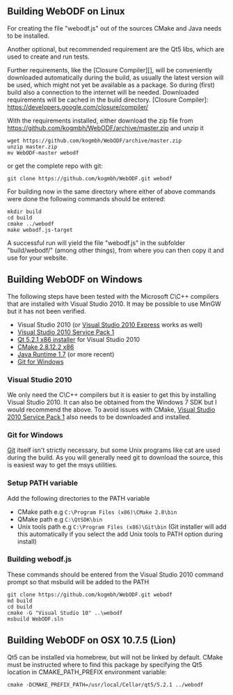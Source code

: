 ## Building WebODF on Linux

For creating the file "webodf.js" out of the sources CMake and Java needs to be installed.

Another optional, but recommended requirement are the Qt5 libs, which are used to create and run tests.

Further requirements, like the [Closure Compiler][], will be conveniently downloaded automatically during the build, as usually the latest version will be used,
which might not yet be available as a package. So during (first) build also a connection to the internet will be needed.
Downloaded requirements will be cached in the build directory.
[Closure Compiler]: https://developers.google.com/closure/compiler/

With the requirements installed, either download the zip file from https://github.com/kogmbh/WebODF/archive/master.zip and unzip it

    wget https://github.com/kogmbh/WebODF/archive/master.zip
    unzip master.zip
    mv WebODF-master webodf

or get the complete repo with git:

    git clone https://github.com/kogmbh/WebODF.git webodf

For building now in the same directory where either of above commands were done the following commands should be entered:

    mkdir build
    cd build
    cmake ../webodf
    make webodf.js-target

A successful run will yield the file "webodf.js" in the subfolder "build/webodf/" (among other things), from where you can then copy it and use for your website.


## Building WebODF on Windows

The following steps have been tested with the Microsoft C\C++ compilers that are installed with Visual Studio 2010. It may be possible to use MinGW but it has not been verified.

* Visual Studio 2010 (or [Visual Studio 2010 Express][] works as well)
* [Visual Studio 2010 Service Pack 1][]
* [Qt 5.2.1 x86 installer](http://download.qt-project.org/official_releases/qt/5.2/5.2.1/qt-opensource-windows-x86-msvc2010-5.2.1.exe) for Visual Studio 2010
* [CMake 2.8.12.2 x86](http://www.cmake.org/files/v2.8/cmake-2.8.12.2-win32-x86.exe)
* [Java Runtime 1.7](http://java.com/en/download/index.jsp) (or more recent)
* [Git for Windows][]

[Visual Studio 2010 Express]: http://www.visualstudio.com/en-us/downloads#d-2010-express
[Visual Studio 2010 Service Pack 1]: http://www.microsoft.com/en-us/download/details.aspx?id=23691
[Git for Windows]: http://msysgit.github.io/

### Visual Studio 2010

We only need the C\C++ compilers but it is easier to get this by installing Visual Studio 2010. It can also be obtained from the Windows 7 SDK but I would
recommend the above. To avoid issues with CMake, [Visual Studio 2010 Service Pack 1][] also needs to be downloaded and installed.

### Git for Windows

[Git][Git for Windows] itself isn't strictly necessary, but some Unix programs like cat are used during the build.
As you will generally need git to download the source, this is easiest way to get the msys utilities.

### Setup PATH variable

Add the following directories to the PATH variable

* CMake path e.g `C:\Program Files (x86)\CMake 2.8\bin`
* QMake path e.g `C:\QtSDK\bin`
* Unix tools path e.g `C:\Program Files (x86)\Git\bin` (Git installer will add this automatically if you select the add Unix tools to PATH option during install)

### Building webodf.js
These commands should be entered from the Visual Studio 2010 command prompt so that msbuild will be added to the PATH

    git clone https://github.com/kogmbh/WebODF.git webodf
    md build
    cd build
    cmake -G "Visual Studio 10" ..\webodf
    msbuild WebODF.sln


## Building WebODF on OSX 10.7.5 (Lion)

Qt5 can be installed via homebrew, but will not be linked by default. CMake must be instructed where to find this package by
specifying the Qt5 location in CMAKE_PATH_PREFIX environment variable:

    cmake -DCMAKE_PREFIX_PATH=/usr/local/Cellar/qt5/5.2.1 ../webodf

